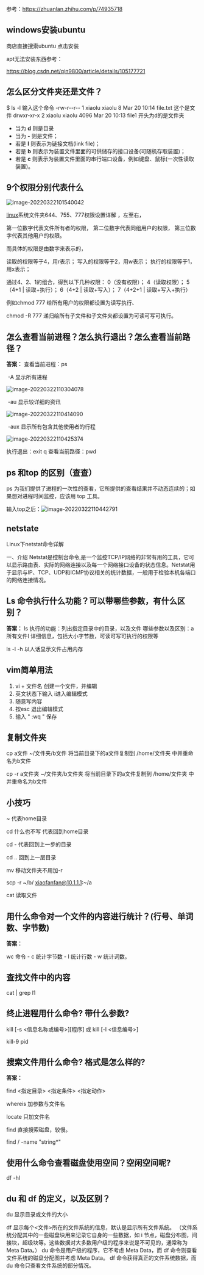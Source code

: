 参考：https://zhuanlan.zhihu.com/p/74935718

## windows安装ubuntu 

商店直接搜索ubuntu 点击安装

apt无法安装东西参考：

https://blog.csdn.net/qin9800/article/details/105177721

## 怎么区分文件夹还是文件？

$ ls -l   输入这个命令
-rw-r--r-- 1 xiaolu xiaolu    8 Mar 20 10:14 file.txt     这个是文件
drwxr-xr-x 2 xiaolu xiaolu 4096 Mar 20 10:13 file1    开头为d的是文件夹

- 当为 **d** 则是目录
- 当为 **-** 则是文件；
- 若是 **l** 则表示为链接文档(link file)；
- 若是 **b** 则表示为装置文件里面的可供储存的接口设备(可随机存取装置)；
- 若是 **c** 则表示为装置文件里面的串行端口设备，例如键盘、鼠标(一次性读取装置)。

## 9个权限分别代表什么


![image-20220322101540042](linux.assets/image-20220322101540042.png)



[linux](https://so.csdn.net/so/search?q=linux&spm=1001.2101.3001.7020)系统文件夹644、755、777权限设置详解 ，左至右，

第一位数字代表文件所有者的权限，
第二位数字代表同组用户的权限，
第三位数字代表其他用户的权限。

而具体的权限是由数字来表示的，

读取的权限等于4，用r表示；
写入的权限等于2，用w表示；
执行的权限等于1，用x表示；

通过4、2、1的组合，得到以下几种权限：
0（没有权限）；
4（读取权限）；
5（4+1 | 读取+执行）；
6（4+2 | 读取+写入）；
7（4+2+1 | 读取+写入+执行）

例如chmod 777 给所有用户的权限都设置为读写执行、

chmod -R 777 递归给所有子文件和子文件夹都设置为可读可写可执行。



## 怎么查看当前进程？怎么执行退出？怎么查看当前路径？
**答案：**
查看当前进程：ps

​		-A 显示所有进程

![image-20220322110304078](linux.assets/image-20220322110304078.png)

​		-au 显示较详细的资讯

![image-20220322110414090](linux.assets/image-20220322110414090.png)

​		-aux 显示所有包含其他使用者的行程 

![image-20220322110425374](linux.assets/image-20220322110425374.png)

执行退出：exit  q
查看当前路径：pwd

## ps 和top 的区别（查查）

ps 为我们提供了进程的一次性的查看，它所提供的查看结果并不动态连续的；如果想对进程时间监控，应该用 top 工具。

输入top之后：![image-20220322110442791](linux.assets/image-20220322110442791.png)

## netstate

Linux下netstat命令详解

一、介绍
Netstat是控制台命令,是一个监控TCP/IP网络的非常有用的工具，它可以显示路由表、实际的网络连接以及每一个网络接口设备的状态信息。Netstat用于显示与IP、TCP、UDP和ICMP协议相关的统计数据，一般用于检验本机各端口的网络连接情况。

## Ls 命令执行什么功能？可以带哪些参数，有什么区别？
**答案：**
ls 执行的功能：列出指定目录中的目录，以及文件
哪些参数以及区别：a 所有文件l 详细信息，包括大小字节数，可读可写可执行的权限等

ls -l -h 以人话显示文件占用内存

## vim简单用法

1. vi + 文件名  创建一个文件，并编辑
2. 英文状态下输入 i进入编辑模式
3. 随意写内容
4. 按esc 退出编辑模式
5. 输入  "  :wq  "  保存

## 复制文件夹

cp a文件 ~/文件夹/b文件     将当前目录下的a文件复制到 /home/文件夹  中并重命名为b文件

cp -r a文件夹 ~/文件夹/b文件夹    将当前目录下的a文件复制到 /home/文件夹  中并重命名为b文件

## 小技巧

~ 代表home目录

cd 什么也不写 代表回到home目录

cd - 代表回到上一步的目录

cd .. 回到上一层目录

mv 移动文件夹不用加-r

scp -r   ~/b/  xiaofanfan@10.1.1.1:~/a

cat 读取文件





## 用什么命令对一个文件的内容进行统计？(行号、单词数、字节数)
**答案：**

wc 命令 - c 统计字节数 - l 统计行数 - w 统计词数。

## 查找文件中的内容

cat | grep l1



## 终止进程用什么命令? 带什么参数?

kill [-s <信息名称或编号>][程序] 或 kill [-l <信息编号>]

kill-9 pid

## 搜索文件用什么命令? 格式是怎么样的?

**答案：**

find <指定目录> <指定条件> <指定动作>

whereis 加参数与文件名

locate 只加文件名

find 直接搜索磁盘，较慢。

find / -name "string*"

## 使用什么命令查看磁盘使用空间？空闲空间呢?

df -hl

## du 和 df 的定义，以及区别？
du 显示目录或文件的大小

df 显示每个<文件>所在的文件系统的信息，默认是显示所有文件系统。
（文件系统分配其中的一些磁盘块用来记录它自身的一些数据，如 i 节点，磁盘分布图，间接块，超级块等。这些数据对大多数用户级的程序来说是不可见的，通常称为 Meta Data。） du 命令是用户级的程序，它不考虑 Meta Data，而 df 命令则查看文件系统的磁盘分配图并考虑 Meta Data。
df 命令获得真正的文件系统数据，而 du 命令只查看文件系统的部分情况。

